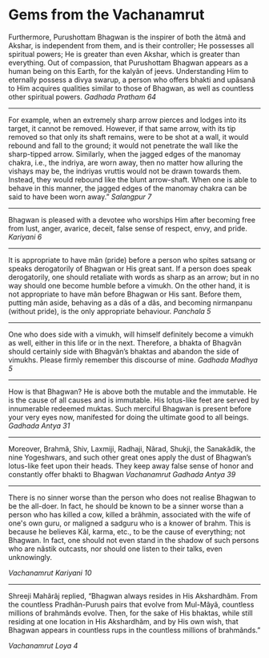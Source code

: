 
# Gems from the Vachanamrut 


Furthermore, Purushottam Bhagwan is the inspirer of both the ãtmã and Akshar, is independent from them, and is their controller; He possesses all spiritual powers; He is greater than even Akshar, which is greater than everything. Out of compassion, that Purushottam Bhagwan appears as a human being on this Earth, for the kalyãn of jeevs. Understanding Him to eternally possess a divya swarup, a person who offers bhakti and upãsanã to Him acquires qualities similar to those of Bhagwan, as well as countless other spiritual powers. 
*Gadhada Pratham 64*

---
For example, when an extremely sharp arrow pierces and lodges into its target, it cannot be removed. However, if that same arrow, with its tip removed so that only its shaft remains, were to be shot at a wall, it would rebound and fall to the ground; it would not penetrate the wall like the sharp-tipped arrow. Similarly, when the jagged edges of the manomay chakra, i.e., the indriya, are worn away, then no matter how alluring the vishays may be, the indriyas vruttis would not be drawn towards them. Instead, they would rebound like the blunt arrow-shaft. When one is able to behave in this manner, the jagged edges of the manomay chakra can be said to have been worn away.”
*Salangpur 7*

---

Bhagwan is pleased with a devotee who worships Him after becoming free from lust, anger, avarice, deceit, false sense of respect, envy, and pride.
*Kariyani 6*

---

It is appropriate to have mãn (pride) before a person who spites satsang or speaks derogatorily of Bhagwan or His great sant. If a person does speak derogatorily, one should retaliate with words as sharp as an arrow; but in no way should one become humble before a vimukh. On the other hand, it is not appropriate to have mãn before Bhagwan or His sant. Before them, putting mãn aside, behaving as a dãs of a dãs, and becoming nirmanpanu (without pride), is the only appropriate behaviour.
*Panchala 5*

---

One who does side with a vimukh, will himself definitely become a vimukh as well, either in this life or in the next. Therefore, a bhakta of Bhagvãn should certainly side with Bhagvãn’s bhaktas and abandon the side of vimukhs. Please firmly remember this discourse of mine.
*Gadhada Madhya 5*


---
How is that Bhagwan? He is above both the mutable and the immutable. He is the cause of all causes and is immutable. His lotus-like feet are served by innumerable redeemed muktas. Such merciful Bhagwan is present before your very eyes now, manifested for doing the ultimate good to all beings.
*Gadhada Antya 31*

---

Moreover, Brahmã, Shiv, Laxmiji, Radhaji, Nãrad, Shukji, the Sanakãdik, the nine Yogeshwars, and such other great ones apply the dust of Bhagwan’s lotus-like feet upon their heads. They keep away false sense of honor and constantly offer bhakti to Bhagwan
*Vachanamrut Gadhada Antya 39*

---

There is no sinner worse than the person who does not realise Bhagwan to be the all-doer. In fact, he should be known to be a sinner worse than a person who has killed a cow, killed a brãhmin, associated with the wife of one's own guru, or maligned a sadguru who is a knower of brahm. This is because he believes Kãl, karma, etc., to be the cause of everything; not Bhagwan. In fact, one should not even stand in the shadow of such persons who are nãstik outcasts, nor should one listen to their talks, even unknowingly. 

*Vachanamrut Kariyani 10*

---

Shreeji Mahãrãj replied, “Bhagwan always resides in His Akshardhãm. From the countless Pradhãn-Purush pairs that evolve from Mul-Mãyã, countless millions of brahmãnds evolve. Then, for the sake of His bhaktas, while still residing at one location in His Akshardhãm, and by His own wish, that Bhagwan appears in countless rups in the countless millions of brahmãnds.”

*Vachanamrut Loya 4*
